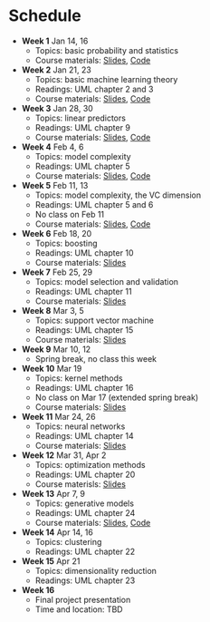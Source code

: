 # Schedule

- **Week 1** Jan 14, 16
	- Topics: basic probability and statistics
	- Course materials: [Slides](slides/lecture-01.pdf), [Code](https://colab.research.google.com/github/jiyfeng/uva-ml-course/blob/master/code/lecture-01.ipynb)
- **Week 2** Jan 21, 23
	- Topics: basic machine learning theory
	- Readings: UML chapter 2 and 3
	- Course materials: [Slides](slides/lecture-02.pdf), [Code](https://colab.research.google.com/github/jiyfeng/uva-ml-course/blob/master/code/lecture-02.ipynb)
- **Week 3** Jan 28, 30
	- Topics: linear predictors
	- Readings: UML chapter 9
	- Course materials: [Slides](slides/lecture-03.pdf), [Code](https://colab.research.google.com/github/jiyfeng/uva-ml-course/blob/master/code/lecture-03.ipynb)
- **Week 4** Feb 4, 6
	- Topics: model complexity
	- Readings: UML chapter 5
	- Course materials: [Slides](slides/lecture-04.pdf), [Code](https://colab.research.google.com/github/jiyfeng/uva-ml-course/blob/master/code/lecture-04.ipynb)
- **Week 5** Feb 11, 13
	- Topics: model complexity, the VC dimension
	- Readings: UML chapter 5 and 6
	- No class on Feb 11
	- Course materials: [Slides](slides/lecture-04.pdf), [Code](https://colab.research.google.com/github/jiyfeng/uva-ml-course/blob/master/code/lecture-04.ipynb)
- **Week 6** Feb 18, 20
	- Topics: boosting 
	- Readings: UML chapter 10
	- Course materials: [Slides](slides/lecture-05.pdf)
- **Week 7** Feb 25, 29
	- Topics: model selection and validation
	- Readings: UML chapter 11
	- Course materials: [Slides](slides/lecture-06.pdf)
- **Week 8** Mar 3, 5
	- Topics: support vector machine 
	- Readings: UML chapter 15
	- Course materials: [Slides](slides/lecture-07.pdf)
- **Week 9** Mar 10, 12 
	- Spring break, no class this week
- **Week 10** Mar 19
	- Topics: kernel methods
	- Readings: UML chapter 16
	- No class on Mar 17 (extended spring break)
	- Course materials: [Slides](slides/lecture-07.pdf)
- **Week 11** Mar 24, 26
	- Topics: neural networks 
	- Readings: UML chapter 14
	- Course materials: [Slides](slides/lecture-08.pdf)
- **Week 12** Mar 31, Apr 2
	- Topics: optimization methods
	- Readings: UML chapter 20
	- Course materisls: [Slides](slides/lecture-09.pdf)
- **Week 13** Apr 7, 9
	- Topics: generative models
	- Readings: UML chapter 24
	- Course materials: [Slides](slides/lecture-10.pdf), [Code](https://colab.research.google.com/github/jiyfeng/uva-ml-course/blob/master/code/lecture-10.ipynb)
- **Week 14** Apr 14, 16
	- Topics: clustering
	- Readings: UML chapter 22
- **Week 15** Apr 21
	- Topics: dimensionality reduction 
	- Readings: UML chapter 23
- **Week 16**
	- Final project presentation
	- Time and location: TBD
